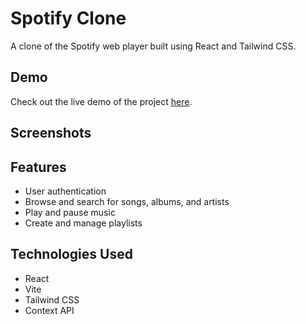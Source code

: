 # Spotify Clone

A clone of the Spotify web player built using React and Tailwind CSS.

## Demo

Check out the live demo of the project [here](https://spotify-clone26.netlify.app/).

## Screenshots

## Features

- User authentication
- Browse and search for songs, albums, and artists
- Play and pause music
- Create and manage playlists

## Technologies Used

- React
- Vite
- Tailwind CSS
- Context API




